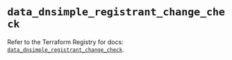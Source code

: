 # `data_dnsimple_registrant_change_check`

Refer to the Terraform Registry for docs: [`data_dnsimple_registrant_change_check`](https://registry.terraform.io/providers/dnsimple/dnsimple/1.4.0/docs/data-sources/registrant_change_check).

